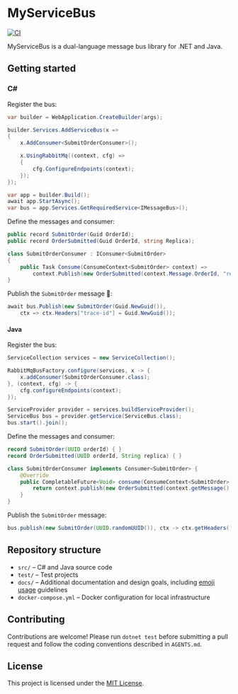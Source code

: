 # MyServiceBus

[![CI](https://github.com/gautema/MyServiceBus/actions/workflows/ci.yml/badge.svg)](https://github.com/gautema/MyServiceBus/actions/workflows/ci.yml)

MyServiceBus is a dual-language message bus library for .NET and Java.

## Getting started

### C#

Register the bus:

```csharp
var builder = WebApplication.CreateBuilder(args);

builder.Services.AddServiceBus(x =>
{
    x.AddConsumer<SubmitOrderConsumer>();

    x.UsingRabbitMq((context, cfg) =>
    {
        cfg.ConfigureEndpoints(context);
    });
});

var app = builder.Build();
await app.StartAsync();
var bus = app.Services.GetRequiredService<IMessageBus>();
```

Define the messages and consumer:

```csharp
public record SubmitOrder(Guid OrderId);
public record OrderSubmitted(Guid OrderId, string Replica);

class SubmitOrderConsumer : IConsumer<SubmitOrder>
{
    public Task Consume(ConsumeContext<SubmitOrder> context) =>
        context.Publish(new OrderSubmitted(context.Message.OrderId, "replica-1"));
}
```

Publish the `SubmitOrder` message 🚀:

```csharp
await bus.Publish(new SubmitOrder(Guid.NewGuid()),
    ctx => ctx.Headers["trace-id"] = Guid.NewGuid());
```

#### Java

Register the bus:

```java
ServiceCollection services = new ServiceCollection();

RabbitMqBusFactory.configure(services, x -> {
    x.addConsumer(SubmitOrderConsumer.class);
}, (context, cfg) -> {
    cfg.configureEndpoints(context);
});

ServiceProvider provider = services.buildServiceProvider();
ServiceBus bus = provider.getService(ServiceBus.class);
bus.start().join();
```

Define the messages and consumer:

```java
record SubmitOrder(UUID orderId) { }
record OrderSubmitted(UUID orderId, String replica) { }

class SubmitOrderConsumer implements Consumer<SubmitOrder> {
    @Override
    public CompletableFuture<Void> consume(ConsumeContext<SubmitOrder> context) {
        return context.publish(new OrderSubmitted(context.getMessage().orderId(), "replica-1"));
    }
}
```

Publish the `SubmitOrder` message:

```java
bus.publish(new SubmitOrder(UUID.randomUUID()), ctx -> ctx.getHeaders().put("trace-id", UUID.randomUUID())).join();
```

## Repository structure
- `src/` – C# and Java source code
- `test/` – Test projects
- `docs/` – Additional documentation and design goals, including [emoji usage](docs/emoji-usage.md) guidelines
- `docker-compose.yml` – Docker configuration for local infrastructure

## Contributing
Contributions are welcome! Please run `dotnet test` before submitting a pull request and follow the coding conventions described in `AGENTS.md`.

## License
This project is licensed under the [MIT License](LICENSE).
